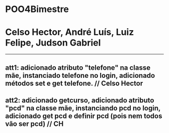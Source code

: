 # POO4Bimestre
# Celso Hector, André Luís, Luiz Felipe, Judson Gabriel
--------------------------------------------------
att1: adicionado atributo "telefone" na classe mãe, instanciado telefone no login, adicionado métodos set e get telefone. // Celso Hector
--------------------------------------------------
att2: adicionado getcurso, adicionado atributo "pcd" na classe mãe, instanciando pcd no login, adicionado get pcd e definir pcd (pois nem todos vão ser pcd) // CH 
--------------------------------------------------
